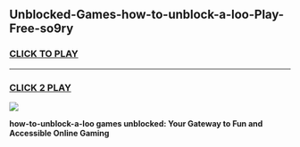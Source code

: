 
## Unblocked-Games-how-to-unblock-a-loo-Play-Free-so9ry
<h3>
<a href="https://premium76.site?title=how-to-unblock-a-loo&ref=21A">CLICK TO PLAY</a></h3>
<hr>

<h3>
<a href="https://premium76.site?title=how-to-unblock-a-loo&ref=21A">CLICK 2 PLAY</a>
  
</h3>

<a href="https://premium76.site?title=how-to-unblock-a-loo&ref=21A"><img src="https://clearcache.store/games.png"></a>


**how-to-unblock-a-loo games unblocked: Your Gateway to Fun and Accessible Online Gaming**

